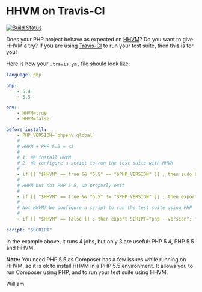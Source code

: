 HHVM on Travis-CI
=================

[![Build
Status](https://travis-ci.org/willdurand/hhvm-on-travisci.png?branch=master)](https://travis-ci.org/willdurand/hhvm-on-travisci)

Does your PHP project behave as expected on [HHVM](http://www.hiphop-php.com/)?
Do you want to give HHVM a try? If you are using [Travis-CI](https://travis-ci.org)
to run your test suite, then **this** is for you!

Here is how your `.travis.yml` file should look like:

``` yaml
language: php

php:
    - 5.4
    - 5.5

env:
    - HHVM=true
    - HHVM=false

before_install:
    - PHP_VERSION=`phpenv global`
    #
    # HHVM + PHP 5.5 = <3
    #
    # 1. We install HHVM
    # 2. We configure a script to run the test suite with HHVM
    #
    - if [[ "$HHVM" == true && "5.5" == "$PHP_VERSION" ]] ; then sudo bin/install_hhvm; export SCRIPT="hhvm --version"; fi
    #
    # HHVM but not PHP 5.5, we properly exit
    #
    - if [[ "$HHVM" == true && "5.5" != "$PHP_VERSION" ]] ; then export SCRIPT="exit"; fi
    #
    # Not HHVM? We configure a script to run the test suite using PHP
    #
    - if [[ "$HHVM" == false ]] ; then export SCRIPT="php --version"; fi

script: "$SCRIPT"
```

In the example above, it runs 4 jobs, but only 3 are useful: PHP 5.4, PHP 5.5
and HHVM.

**Note:** You need PHP 5.5 as Composer has a few issues while running on HHVM,
so it is ok to install HHVM in a PHP 5.5 environment. It allows you to run
Composer using PHP, and to run your test suite using HHVM.


William.
